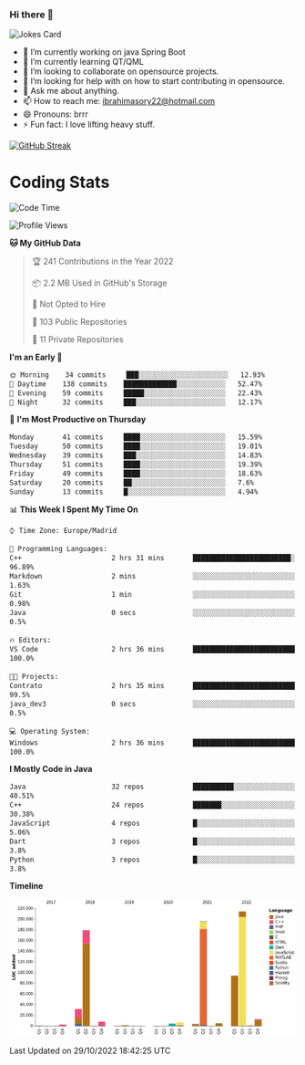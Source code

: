 ### Hi there 👋

![Jokes Card](https://readme-jokes.vercel.app/api)

- 🔭 I’m currently working on java Spring Boot
- 🌱 I’m currently learning QT/QML
- 👯 I’m looking to collaborate on opensource projects. 
- 🤔 I’m looking for help with on how to start contributing in opensource.
- 💬 Ask me about anything. 
- 📫 How to reach me: ibrahimasory22@hotmail.com
- 😄 Pronouns: brrr
- ⚡ Fun fact: I love lifting heavy stuff.

[![GitHub Streak](https://github-readme-streak-stats.herokuapp.com/?user=sorydi3)](https://git.io/streak-stats)

Coding Stats
============


<!--START_SECTION:waka-->
![Code Time](http://img.shields.io/badge/Code%20Time-36%20mins-blue)

![Profile Views](http://img.shields.io/badge/Profile%20Views-90-blue)

**🐱 My GitHub Data** 

> 🏆 241 Contributions in the Year 2022
 > 
> 📦 2.2 MB Used in GitHub's Storage 
 > 
> 🚫 Not Opted to Hire
 > 
> 📜 103 Public Repositories 
 > 
> 🔑 11 Private Repositories  
 > 
**I'm an Early 🐤** 

```text
🌞 Morning    34 commits     ███░░░░░░░░░░░░░░░░░░░░░░   12.93% 
🌆 Daytime    138 commits    █████████████░░░░░░░░░░░░   52.47% 
🌃 Evening    59 commits     █████░░░░░░░░░░░░░░░░░░░░   22.43% 
🌙 Night      32 commits     ███░░░░░░░░░░░░░░░░░░░░░░   12.17%

```
📅 **I'm Most Productive on Thursday** 

```text
Monday       41 commits     ████░░░░░░░░░░░░░░░░░░░░░   15.59% 
Tuesday      50 commits     ████░░░░░░░░░░░░░░░░░░░░░   19.01% 
Wednesday    39 commits     ███░░░░░░░░░░░░░░░░░░░░░░   14.83% 
Thursday     51 commits     ████░░░░░░░░░░░░░░░░░░░░░   19.39% 
Friday       49 commits     ████░░░░░░░░░░░░░░░░░░░░░   18.63% 
Saturday     20 commits     ██░░░░░░░░░░░░░░░░░░░░░░░   7.6% 
Sunday       13 commits     █░░░░░░░░░░░░░░░░░░░░░░░░   4.94%

```


📊 **This Week I Spent My Time On** 

```text
⌚︎ Time Zone: Europe/Madrid

💬 Programming Languages: 
C++                      2 hrs 31 mins       ████████████████████████░   96.89% 
Markdown                 2 mins              ░░░░░░░░░░░░░░░░░░░░░░░░░   1.63% 
Git                      1 min               ░░░░░░░░░░░░░░░░░░░░░░░░░   0.98% 
Java                     0 secs              ░░░░░░░░░░░░░░░░░░░░░░░░░   0.5%

🔥 Editors: 
VS Code                  2 hrs 36 mins       █████████████████████████   100.0%

🐱‍💻 Projects: 
Contrato                 2 hrs 35 mins       █████████████████████████   99.5% 
java_dev3                0 secs              ░░░░░░░░░░░░░░░░░░░░░░░░░   0.5%

💻 Operating System: 
Windows                  2 hrs 36 mins       █████████████████████████   100.0%

```

**I Mostly Code in Java** 

```text
Java                     32 repos            ██████████░░░░░░░░░░░░░░░   40.51% 
C++                      24 repos            ███████░░░░░░░░░░░░░░░░░░   30.38% 
JavaScript               4 repos             █░░░░░░░░░░░░░░░░░░░░░░░░   5.06% 
Dart                     3 repos             █░░░░░░░░░░░░░░░░░░░░░░░░   3.8% 
Python                   3 repos             █░░░░░░░░░░░░░░░░░░░░░░░░   3.8%

```


**Timeline**

![Chart not found](https://raw.githubusercontent.com/sorydi3/sorydi3/main/charts/bar_graph.png) 


 Last Updated on 29/10/2022 18:42:25 UTC
<!--END_SECTION:waka-->

